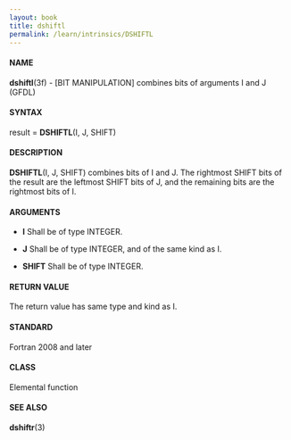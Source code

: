 ```yaml
---
layout: book
title: dshiftl
permalink: /learn/intrinsics/DSHIFTL
---
```

#### NAME

__dshiftl__(3f) - \[BIT MANIPULATION\] combines bits of arguments I and J
(GFDL)

#### SYNTAX

result = __DSHIFTL__(I, J, SHIFT)

#### DESCRIPTION

__DSHIFTL__(I, J, SHIFT) combines bits of I and J. The rightmost SHIFT
bits of the result are the leftmost SHIFT bits of J, and the remaining
bits are the rightmost bits of I.

#### ARGUMENTS

  - __I__
    Shall be of type INTEGER.

  - __J__
    Shall be of type INTEGER, and of the same kind as I.

  - __SHIFT__
    Shall be of type INTEGER.

#### RETURN VALUE

The return value has same type and kind as I.

#### STANDARD

Fortran 2008 and later

#### CLASS

Elemental function

#### SEE ALSO

__dshiftr__(3)
